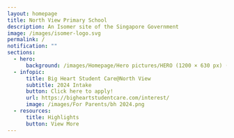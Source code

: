 ```yaml
---
layout: homepage
title: North View Primary School
description: An Isomer site of the Singapore Government
image: /images/isomer-logo.svg
permalink: /
notification: ""
sections:
  - hero:
      background: /images/Homepage/Hero pictures/HERO (1200 × 630 px) (1).gif
  - infopic:
      title: Big Heart Student Care@North View
      subtitle: 2024 Intake
      button: Click here to apply!
      url: https://bigheartstudentcare.com/interest/
      image: /images/For Parents/bh 2024.png
  - resources:
      title: Highlights
      button: View More
---
```

